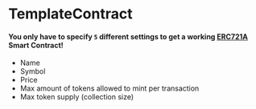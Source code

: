 # TemplateContract

#### You only have to specify `5` different settings to get a working [ERC721A]("https://github.com/chiru-labs/ERC721A) Smart Contract!

- Name
- Symbol
- Price
- Max amount of tokens allowed to mint per transaction
- Max token supply (collection size)
